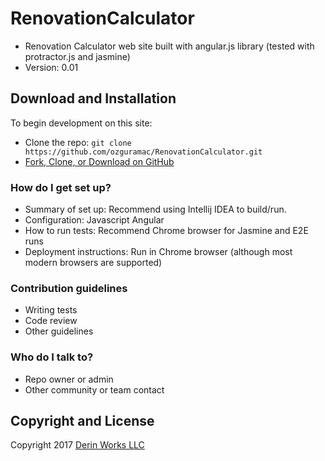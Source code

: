 # RenovationCalculator
* Renovation Calculator web site built with angular.js library (tested with protractor.js and jasmine)
* Version: 0.01

## Download and Installation

To begin development on this site:
* Clone the repo: `git clone https://github.com/ozguramac/RenovationCalculator.git`
* [Fork, Clone, or Download on GitHub](https://github.com/ozguramac/RenovationCalculator)

### How do I get set up? ###

* Summary of set up: Recommend using Intellij IDEA to build/run.
* Configuration: Javascript Angular
* How to run tests: Recommend Chrome browser for Jasmine and E2E runs
* Deployment instructions: Run in Chrome browser (although most modern browsers are supported)

### Contribution guidelines ###

* Writing tests
* Code review
* Other guidelines

### Who do I talk to? ###

* Repo owner or admin
* Other community or team contact

## Copyright and License

Copyright 2017 [Derin Works LLC](http://www.derinworksllc.com)
